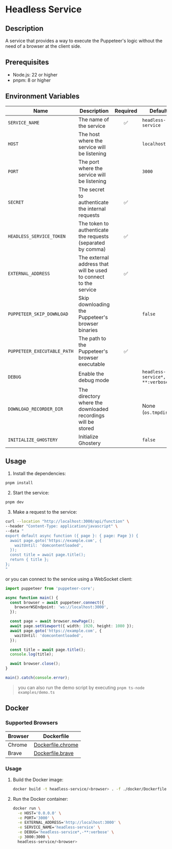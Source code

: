 # Headless Service

## Description

A service that provides a way to execute the Puppeteer's logic without the need of a browser at the client side.

## Prerequisites

- Node.js: 22 or higher
- pnpm: 8 or higher

## Environment Variables

| Name                        | Description                                                      |      Required      | Default                         |
| --------------------------- | ---------------------------------------------------------------- | :----------------: | ------------------------------- |
| `SERVICE_NAME`              | The name of the service                                          | :white_check_mark: | `headless-service`              |
| `HOST`                      | The host where the service will be listening                     |                    | `localhost`                     |
| `PORT`                      | The port where the service will be listening                     |                    | `3000`                          |
| `SECRET`                    | The secret to authenticate the internal requests                 | :white_check_mark: |                                 |
| `HEADLESS_SERVICE_TOKEN`    | The token to authenticate the requests (separated by comma)      | :white_check_mark: |                                 |
| `EXTERNAL_ADDRESS`          | The external address that will be used to connect to the service | :white_check_mark: |                                 |
| `PUPPETEER_SKIP_DOWNLOAD`   | Skip downloading the Puppeteer's browser binaries                |                    | `false`                         |
| `PUPPETEER_EXECUTABLE_PATH` | The path to the Puppeteer's browser executable                   | :white_check_mark: |                                 |
| `DEBUG`                     | Enable the debug mode                                            |                    | `headless-service*,-**:verbose` |
| `DOWNLOAD_RECORDER_DIR`     | The directory where the downloaded recordings will be stored     |                    | None (`os.tmpdir()`)            |
| `INITIALIZE_GHOSTERY`       | Initialize Ghostery                                              |                    | `false`                         |

## Usage

1. Install the dependencies:

```bash
pnpm install
```

2. Start the service:

```bash
pnpm dev
```

3. Make a request to the service:

```bash
curl --location "http://localhost:3000/api/function" \
--header "Content-Type: application/javascript" \
--data "
export default async function ({ page }: { page: Page }) {
  await page.goto('https://example.com', {
    waitUntil: 'domcontentloaded',
  });
  const title = await page.title();
  return { title };
};
"
```

or you can connect to the service using a WebSocket client:

```typescript
import puppeteer from 'puppeteer-core';

async function main() {
  const browser = await puppeteer.connect({
    browserWSEndpoint: 'ws://localhost:3000',
  });

  const page = await browser.newPage();
  await page.setViewport({ width: 1920, height: 1080 });
  await page.goto('https://example.com', {
    waitUntil: 'domcontentloaded',
  });

  const title = await page.title();
  console.log(title);

  await browser.close();
}

main().catch(console.error);
```

> you can also run the demo script by executing `pnpm ts-node examples/demo.ts`

## Docker

### Supported Browsers

| Browser | Dockerfile                                      |
| ------- | ----------------------------------------------- |
| Chrome  | [Dockerfile.chrome](./docker/Dockerfile.chrome) |
| Brave   | [Dockerfile.brave](./docker/Dockerfile.brave)   |

### Usage

1. Build the Docker image:

   ```bash
   docker build -t headless-service/<browser> . -f ./docker/Dockerfile.<browser>
   ```

2. Run the Docker container:

   ```bash
   docker run \
     -e HOST='0.0.0.0' \
     -e PORT='3000' \
     -e EXTERNAL_ADDRESS='http://localhost:3000' \
     -e SERVICE_NAME='headless-service' \
     -e DEBUG='headless-service*,-**:verbose' \
     -p 3000:3000 \
     headless-service/<browser>
   ```
